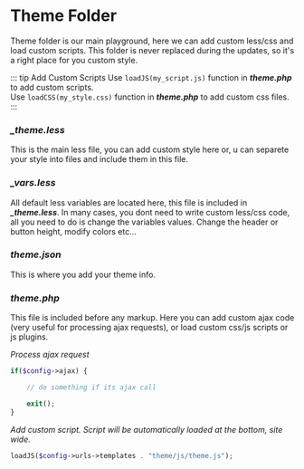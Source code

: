 # Theme Folder

Theme folder is our main playground, here we can add custom less/css and load custom scripts. This folder is never replaced during the updates, so it's a right place for you custom style.

::: tip Add Custom Scripts
Use `loadJS(my_script.js)` function in ***theme.php*** to add custom scripts.    
Use `loadCSS(my_style.css)` function in ***theme.php*** to add custom css files.
:::

### ***_theme.less***    
This is the main less file, you can add custom style here or, u can separete your style into files and include them in this file.

### ***_vars.less***    
All default less variables are located here, this file is included in ***_theme.less***. In many cases, you dont need to write custom less/css code, all you need to do is change the variables values. Change the header or button height, modify colors etc...

### ***theme.json***     
This is where you add your theme info.

### ***theme.php***    
This file is included before any markup. Here you can add custom ajax code (very useful for processing ajax requests), or load custom css/js scripts or js plugins.

*Process ajax request*
``` php
if($config->ajax) {

    // do something if its ajax call

    exit();
}
```

*Add custom script. Script will be automatically loaded at the bottom, site wide.*
``` php
loadJS($config->urls->templates . "theme/js/theme.js");
```
